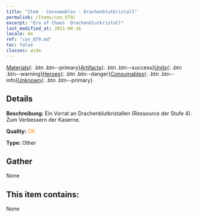 ```yaml
---
title: "Item - Consumables - Drachenblutkristall"
permalink: /Items/con_879/
excerpt: "Era of Chaos  Drachenblutkristall"
last_modified_at: 2021-04-16
locale: de
ref: "con_879.md"
toc: false
classes: wide
---
```

 [Materials](/de/Items/){: .btn .btn--primary}[Artifacts](/de/Items/Artifacts/){: .btn .btn--success}[Units](/de/Items/Units/){: .btn .btn--warning}[Heroes](/de/Items/Heroes/){: .btn .btn--danger}[Consumables](/de/Items/Consumables/){: .btn .btn--info}[Unknown](/de/Items/Unknown/){: .btn .btn--primary}

## Details
 **Beschreibung:** Ein Vorrat an Drachenblutkristallen (Ressource der Stufe 4). Zum Verbessern der Kaserne.

 **Quality:** <span style="color: #FF8C00">OK</span>

 **Type:** Other

## Gather

  None

## This item contains:

  None


